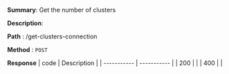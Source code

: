 **Summary**: Get the number of clusters

**Description**:

**Path** : /get-clusters-connection

**Method** : `POST`

**Response**
| code      | Description |
| ----------- | ----------- |
|  200   |       |
|  400   |       |

